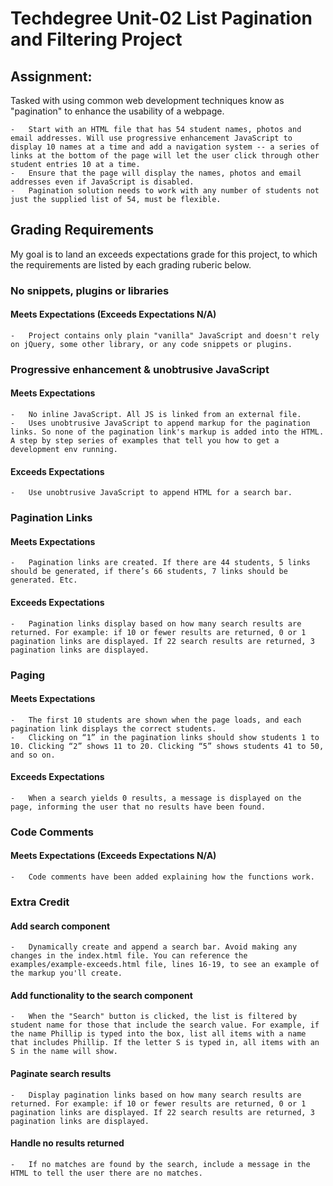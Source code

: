 # Techdegree Unit-02 List Pagination and Filtering Project

## Assignment:

Tasked with using common web development techniques know as "pagination" to enhance the usability of a webpage.

    -   Start with an HTML file that has 54 student names, photos and email addresses. Will use progressive enhancement JavaScript to display 10 names at a time and add a navigation system -- a series of links at the bottom of the page will let the user click through other student entries 10 at a time.
    -   Ensure that the page will display the names, photos and email addresses even if JavaScript is disabled.
    -   Pagination solution needs to work with any number of students not just the supplied list of 54, must be flexible.

## Grading Requirements

My goal is to land an exceeds expectations grade for this project, to which the requirements are listed by each grading ruberic below.

### No snippets, plugins or libraries

#### Meets Expectations (Exceeds Expectations N/A)

    -   Project contains only plain "vanilla" JavaScript and doesn't rely on jQuery, some other library, or any code snippets or plugins.

### Progressive enhancement & unobtrusive JavaScript

#### Meets Expectations

    -   No inline JavaScript. All JS is linked from an external file.
    -   Uses unobtrusive JavaScript to append markup for the pagination links. So none of the pagination link's markup is added into the HTML. A step by step series of examples that tell you how to get a development env running.

#### Exceeds Expectations

    -   Use unobtrusive JavaScript to append HTML for a search bar.

### Pagination Links

#### Meets Expectations

    -   Pagination links are created. If there are 44 students, 5 links should be generated, if there’s 66 students, 7 links should be generated. Etc.

#### Exceeds Expectations

    -   Pagination links display based on how many search results are returned. For example: if 10 or fewer results are returned, 0 or 1 pagination links are displayed. If 22 search results are returned, 3 pagination links are displayed.

### Paging

#### Meets Expectations

    -   The first 10 students are shown when the page loads, and each pagination link displays the correct students.
    -   Clicking on “1” in the pagination links should show students 1 to 10. Clicking “2” shows 11 to 20. Clicking “5” shows students 41 to 50, and so on.

#### Exceeds Expectations

    -   When a search yields 0 results, a message is displayed on the page, informing the user that no results have been found.

### Code Comments

#### Meets Expectations (Exceeds Expectations N/A)

    -   Code comments have been added explaining how the functions work.

### Extra Credit

#### Add search component

    -   Dynamically create and append a search bar. Avoid making any changes in the index.html file. You can reference the examples/example-exceeds.html file, lines 16-19, to see an example of the markup you'll create.

#### Add functionality to the search component

    -   When the "Search" button is clicked, the list is filtered by student name for those that include the search value. For example, if the name Phillip is typed into the box, list all items with a name that includes Phillip. If the letter S is typed in, all items with an S in the name will show.

#### Paginate search results

    -   Display pagination links based on how many search results are returned. For example: if 10 or fewer results are returned, 0 or 1 pagination links are displayed. If 22 search results are returned, 3 pagination links are displayed.

#### Handle no results returned

    -   If no matches are found by the search, include a message in the HTML to tell the user there are no matches.
